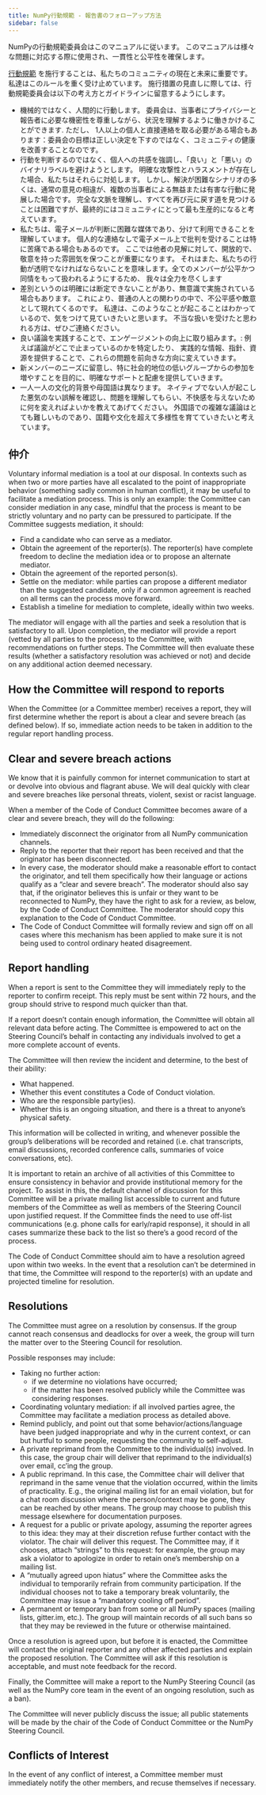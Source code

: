 ```yaml
---
title: NumPy行動規範 - 報告書のフォローアップ方法
sidebar: false
---
```


NumPyの行動規範委員会はこのマニュアルに従います。 このマニュアルは様々な問題に対応する際に使用され、一貫性と公平性を確保します。

[行動規範](/code-of-conduct) を施行することは、私たちのコミュニティの現在と未来に重要です。 私達はこのルールを重く受け止めています。 施行措置の見直しに際しては、行動規範委員会は以下の考え方とガイドラインに留意するようにします。

* 機械的ではなく、人間的に行動します。 委員会は、当事者にプライバシーと報告者に必要な機密性を尊重しながら、状況を理解するように働きかけることができます. ただし、 1人以上の個人と直接連絡を取る必要がある場合もあります：委員会の目標は正しい決定を下すのではなく、コミュニティの健康を改善することなのです。
* 行動を判断するのではなく、個人への共感を強調し、「良い」と「悪い」のバイナリラベルを避けようとします。 明確な攻撃性とハラスメントが存在した場合、私たちはそれらに対処します。 しかし、解決が困難なシナリオの多くは、通常の意見の相違が、複数の当事者による無益または有害な行動に発展した場合です。 完全な文脈を理解し、すべてを再び元に戻す道を見つけることは困難ですが、最終的にはコミュニティにとって最も生産的になると考えています。
* 私たちは、電子メールが判断に困難な媒体であり、分けて利用できることを理解しています。 個人的な連絡なしで電子メール上で批判を受けることは特に苦痛である場合もあるのです。 ここでは他者の見解に対して、開放的で、敬意を持った雰囲気を保つことが重要になります。 それはまた、私たちの行動が透明でなければならないことを意味します。全てのメンバーが公平かつ同情をもって扱われるようにするため、 我々は全力を尽くします
* 差別というのは明確には断定できないことがあり、無意識で実施されている場合もあります。 これにより、普通の人との関わりの中で、不公平感や敵意として現れてくるのです。 私達は、このようなことが起こることはわかっているので、気をつけて見ていきたいと思います。 不当な扱いを受けたと思われる方は、ぜひご連絡ください。
* 良い議論を実践することで、エンゲージメントの向上に取り組みます。: 例えば議論がどこで止まっているのかを特定したり、 実践的な情報、指針、資源を提供することで、これらの問題を前向きな方向に変えていきます。
* 新メンバーのニーズに留意し、特に社会的地位の低いグループからの参加を増やすことを目的に、明確なサポートと配慮を提供していきます。
* 一人一人の文化的背景や母国語は異なります。 ネイティブでない人が起こした悪気のない誤解を確認し、問題を理解してもらい、不快感を与えないために何を変えればよいかを教えてあげてください。 外国語での複雑な議論はとても難しいものであり、国籍や文化を超えて多様性を育てていきたいと考えています。


## 仲介

Voluntary informal mediation is a tool at our disposal. In contexts such as when two or more parties have all escalated to the point of inappropriate behavior (something sadly common in human conflict), it may be useful to facilitate a mediation process. This is only an example: the Committee can consider mediation in any case, mindful that the process is meant to be strictly voluntary and no party can be pressured to participate. If the Committee suggests mediation, it should:

* Find a candidate who can serve as a mediator.
* Obtain the agreement of the reporter(s). The reporter(s) have complete freedom to decline the mediation idea or to propose an alternate mediator.
* Obtain the agreement of the reported person(s).
* Settle on the mediator: while parties can propose a different mediator than the suggested candidate, only if a common agreement is reached on all terms can the process move forward.
* Establish a timeline for mediation to complete, ideally within two weeks.

The mediator will engage with all the parties and seek a resolution that is satisfactory to all. Upon completion, the mediator will provide a report (vetted by all parties to the process) to the Committee, with recommendations on further steps. The Committee will then evaluate these results (whether a satisfactory resolution was achieved or not) and decide on any additional action deemed necessary.


## How the Committee will respond to reports

When the Committee (or a Committee member) receives a report, they will first determine whether the report is about a clear and severe breach (as defined below). If so, immediate action needs to be taken in addition to the regular report handling process.


## Clear and severe breach actions

We know that it is painfully common for internet communication to start at or devolve into obvious and flagrant abuse. We will deal quickly with clear and severe breaches like personal threats, violent, sexist or racist language.

When a member of the Code of Conduct Committee becomes aware of a clear and severe breach, they will do the following:

* Immediately disconnect the originator from all NumPy communication channels.
* Reply to the reporter that their report has been received and that the originator has been disconnected.
* In every case, the moderator should make a reasonable effort to contact the originator, and tell them specifically how their language or actions qualify as a “clear and severe breach”. The moderator should also say that, if the originator believes this is unfair or they want to be reconnected to NumPy, they have the right to ask for a review, as below, by the Code of Conduct Committee. The moderator should copy this explanation to the Code of Conduct Committee.
* The Code of Conduct Committee will formally review and sign off on all cases where this mechanism has been applied to make sure it is not being used to control ordinary heated disagreement.


## Report handling

When a report is sent to the Committee they will immediately reply to the reporter to confirm receipt. This reply must be sent within 72 hours, and the group should strive to respond much quicker than that.

If a report doesn’t contain enough information, the Committee will obtain all relevant data before acting. The Committee is empowered to act on the Steering Council’s behalf in contacting any individuals involved to get a more complete account of events.

The Committee will then review the incident and determine, to the best of their ability:

* What happened.
* Whether this event constitutes a Code of Conduct violation.
* Who are the responsible party(ies).
* Whether this is an ongoing situation, and there is a threat to anyone’s physical safety.

This information will be collected in writing, and whenever possible the group’s deliberations will be recorded and retained (i.e. chat transcripts, email discussions, recorded conference calls, summaries of voice conversations, etc).

It is important to retain an archive of all activities of this Committee to ensure consistency in behavior and provide institutional memory for the project. To assist in this, the default channel of discussion for this Committee will be a private mailing list accessible to current and future members of the Committee as well as members of the Steering Council upon justified request. If the Committee finds the need to use off-list communications (e.g. phone calls for early/rapid response), it should in all cases summarize these back to the list so there’s a good record of the process.

The Code of Conduct Committee should aim to have a resolution agreed upon within two weeks. In the event that a resolution can’t be determined in that time, the Committee will respond to the reporter(s) with an update and projected timeline for resolution.


## Resolutions

The Committee must agree on a resolution by consensus. If the group cannot reach consensus and deadlocks for over a week, the group will turn the matter over to the Steering Council for resolution.

Possible responses may include:

* Taking no further action:
  -   if we determine no violations have occurred;
  -   if the matter has been resolved publicly while the Committee was considering responses.
* Coordinating voluntary mediation: if all involved parties agree, the Committee may facilitate a mediation process as detailed above.
* Remind publicly, and point out that some behavior/actions/language have been judged inappropriate and why in the current context, or can but hurtful to some people, requesting the community to self-adjust.
* A private reprimand from the Committee to the individual(s) involved. In this case, the group chair will deliver that reprimand to the individual(s) over email, cc’ing the group.
* A public reprimand. In this case, the Committee chair will deliver that reprimand in the same venue that the violation occurred, within the limits of practicality. E.g., the original mailing list for an email violation, but for a chat room discussion where the person/context may be gone, they can be reached by other means. The group may choose to publish this message elsewhere for documentation purposes.
* A request for a public or private apology, assuming the reporter agrees to this idea: they may at their discretion refuse further contact with the violator. The chair will deliver this request. The Committee may, if it chooses, attach “strings” to this request: for example, the group may ask a violator to apologize in order to retain one’s membership on a mailing list.
* A “mutually agreed upon hiatus” where the Committee asks the individual to temporarily refrain from community participation. If the individual chooses not to take a temporary break voluntarily, the Committee may issue a “mandatory cooling off period”.
* A permanent or temporary ban from some or all NumPy spaces (mailing lists, gitter.im, etc.). The group will maintain records of all such bans so that they may be reviewed in the future or otherwise maintained.

Once a resolution is agreed upon, but before it is enacted, the Committee will contact the original reporter and any other affected parties and explain the proposed resolution. The Committee will ask if this resolution is acceptable, and must note feedback for the record.

Finally, the Committee will make a report to the NumPy Steering Council (as well as the NumPy core team in the event of an ongoing resolution, such as a ban).

The Committee will never publicly discuss the issue; all public statements will be made by the chair of the Code of Conduct Committee or the NumPy Steering Council.


## Conflicts of Interest

In the event of any conflict of interest, a Committee member must immediately notify the other members, and recuse themselves if necessary.
